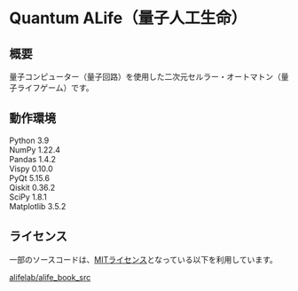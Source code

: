 # Quantum ALife（量子人工生命）

## 概要

量子コンピューター（量子回路）を使用した二次元セルラー・オートマトン（量子ライフゲーム）です。

## 動作環境

Python 3.9  
NumPy 1.22.4  
Pandas 1.4.2  
Vispy 0.10.0  
PyQt 5.15.6  
Qiskit 0.36.2  
SciPy 1.8.1  
Matplotlib 3.5.2

## ライセンス

一部のソースコードは、[MITライセンス](https://opensource.org/licenses/MIT)となっている以下を利用しています。

[alifelab/alife_book_src](https://github.com/alifelab/alife_book_src)
